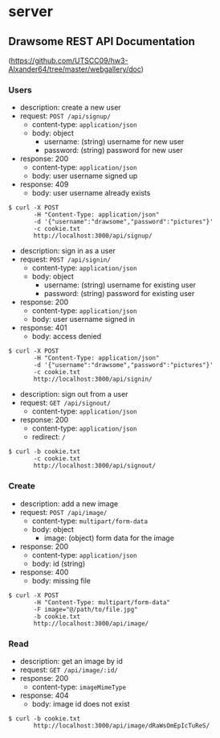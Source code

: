 # server

## Drawsome REST API Documentation

(https://github.com/UTSCC09/hw3-Alxander64/tree/master/webgallery/doc)

### Users

- description: create a new user
- request: `POST /api/signup/`
    - content-type: `application/json`
    - body: object
        - username: (string) username for new user
        - password: (string) password for new user
- response: 200
    - content-type: `application/json`
    - body: user username signed up
- response: 409
    - body: user username already exists

```
$ curl -X POST
       -H "Content-Type: application/json"
       -d '{"username":"drawsome","password":"pictures"}'
       -c cookie.txt
       http://localhost:3000/api/signup/
```

- description: sign in as a user
- request: `POST /api/signin/`
    - content-type: `application/json`
    - body: object
        - username: (string) username for existing user
        - password: (string) password for existing user
- response: 200
    - content-type: `application/json`
    - body: user username signed in
- response: 401
    - body: access denied

```
$ curl -X POST
       -H "Content-Type: application/json"
       -d '{"username":"drawsome","password":"pictures"}'
       -c cookie.txt
       http://localhost:3000/api/signin/
```

- description: sign out from a user
- request: `GET /api/signout/`
    - content-type: `application/json`
- response: 200
    - content-type: `application/json`
    - redirect: `/`

```
$ curl -b cookie.txt
       -c cookie.txt
       http://localhost:3000/api/signout/
```

### Create

- description: add a new image
- request: `POST /api/image/`
    - content-type: `multipart/form-data`
    - body: object
        - image: (object) form data for the image
- response: 200
    - content-type: `application/json`
    - body: id (string)
- response: 400
    - body: missing file

```
$ curl -X POST
       -H "Content-Type: multipart/form-data"
       -F image="@/path/to/file.jpg"
       -b cookie.txt
       http://localhost:3000/api/image/
```

### Read

- description: get an image by id
- request: `GET /api/image/:id/`
- response: 200
    - content-type: `imageMimeType`
- response: 404
    - body: image id does not exist

```
$ curl -b cookie.txt
       http://localhost:3000/api/image/dRaWsOmEpIcTuReS/
```
